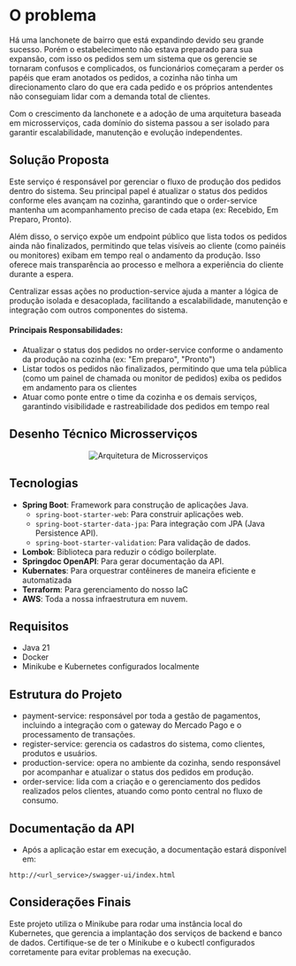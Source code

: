 # O problema

Há uma lanchonete de bairro que está expandindo devido seu grande sucesso. Porém o estabelecimento não estava preparado para sua expansão, com isso os pedidos sem um sistema que os gerencie se tornaram confusos e complicados, os funcionários começaram a perder os papéis que eram anotados os pedidos, a cozinha não tinha um direcionamento claro do que era cada pedido e os próprios antendentes não conseguiam lidar com a demanda total de clientes.

Com o crescimento da lanchonete e a adoção de uma arquitetura baseada em microsserviços, cada domínio do sistema passou a ser isolado para garantir escalabilidade, manutenção e evolução independentes.

## Solução Proposta

Este serviço é responsável por gerenciar o fluxo de produção dos pedidos dentro do sistema. Seu principal papel é atualizar o status dos pedidos conforme eles avançam na cozinha, garantindo que o order-service mantenha um acompanhamento preciso de cada etapa (ex: Recebido, Em Preparo, Pronto).

Além disso, o serviço expõe um endpoint público que lista todos os pedidos ainda não finalizados, permitindo que telas visíveis ao cliente (como painéis ou monitores) exibam em tempo real o andamento da produção. Isso oferece mais transparência ao processo e melhora a experiência do cliente durante a espera.

Centralizar essas ações no production-service ajuda a manter a lógica de produção isolada e desacoplada, facilitando a escalabilidade, manutenção e integração com outros componentes do sistema.

#### Principais Responsabilidades:
- Atualizar o status dos pedidos no order-service conforme o andamento da produção na cozinha (ex: "Em preparo", "Pronto")
- Listar todos os pedidos não finalizados, permitindo que uma tela pública (como um painel de chamada ou monitor de pedidos) exiba os pedidos em andamento para os clientes
- Atuar como ponte entre o time da cozinha e os demais serviços, garantindo visibilidade e rastreabilidade dos pedidos em tempo real

## Desenho Técnico Microsserviços
<div align="center">
  <img src="https://i.ibb.co/dsPzD37s/arquitetura.png" alt="Arquitetura de Microsserviços">
</div>

## Tecnologias
- **Spring Boot**: Framework para construção de aplicações Java.
    - `spring-boot-starter-web`: Para construir aplicações web.
    - `spring-boot-starter-data-jpa`: Para integração com JPA (Java Persistence API).
    - `spring-boot-starter-validation`: Para validação de dados.
- **Lombok**: Biblioteca para reduzir o código boilerplate.
- **Springdoc OpenAPI**: Para gerar documentação da API.
- **Kubernates**: Para orquestrar contêineres de maneira eficiente e automatizada
- **Terraform**: Para gerenciamento do nosso IaC
- **AWS**: Toda a nossa infraestrutura em nuvem.

## Requisitos

- Java 21
- Docker
- Minikube e Kubernetes configurados localmente

## Estrutura do Projeto

- payment-service: responsável por toda a gestão de pagamentos, incluindo a integração com o gateway do Mercado Pago e o processamento de transações.
- register-service: gerencia os cadastros do sistema, como clientes, produtos e usuários.
- production-service: opera no ambiente da cozinha, sendo responsável por acompanhar e atualizar o status dos pedidos em produção.
- order-service: lida com a criação e o gerenciamento dos pedidos realizados pelos clientes, atuando como ponto central no fluxo de consumo.

## Documentação da API

- Após a aplicação estar em execução, a documentação estará disponível em:

```
http://<url_service>/swagger-ui/index.html
```

## Considerações Finais

Este projeto utiliza o Minikube para rodar uma instância local do Kubernetes, que gerencia a implantação dos serviços de backend e banco de dados. Certifique-se de ter o Minikube e o kubectl configurados corretamente para evitar problemas na execução.
